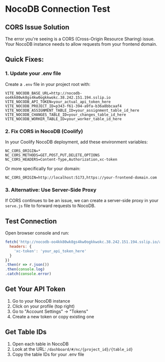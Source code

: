 # NocoDB Connection Test

## CORS Issue Solution

The error you're seeing is a CORS (Cross-Origin Resource Sharing) issue. Your NocoDB instance needs to allow requests from your frontend domain.

## Quick Fixes:

### 1. Update your .env file
Create a `.env` file in your project root with:
```env
VITE_NOCODB_BASE_URL=http://nocodb-oo4kk80wk8gs4kw0ogkkwokc.38.242.151.194.sslip.io
VITE_NOCODB_API_TOKEN=your_actual_api_token_here
VITE_NOCODB_PROJECT_ID=p343-f61-394-a9fa-b36a8bbcaaf4
VITE_NOCODB_ASSIGNMENT_TABLE_ID=your_assignment_table_id_here
VITE_NOCODB_CHANGES_TABLE_ID=your_changes_table_id_here
VITE_NOCODB_WORKER_TABLE_ID=your_worker_table_id_here
```

### 2. Fix CORS in NocoDB (Coolify)

In your Coolify NocoDB deployment, add these environment variables:

```env
NC_CORS_ORIGIN=*
NC_CORS_METHODS=GET,POST,PUT,DELETE,OPTIONS
NC_CORS_HEADERS=Content-Type,Authorization,xc-token
```

Or more specifically for your domain:
```env
NC_CORS_ORIGIN=http://localhost:5173,https://your-frontend-domain.com
```

### 3. Alternative: Use Server-Side Proxy

If CORS continues to be an issue, we can create a server-side proxy in your `serve.js` file to forward requests to NocoDB.

## Test Connection

Open browser console and run:
```javascript
fetch('http://nocodb-oo4kk80wk8gs4kw0ogkkwokc.38.242.151.194.sslip.io/api/v1/db/meta/projects', {
  headers: {
    'xc-token': 'your_api_token_here'
  }
})
.then(r => r.json())
.then(console.log)
.catch(console.error)
```

## Get Your API Token

1. Go to your NocoDB instance
2. Click on your profile (top right)
3. Go to "Account Settings" → "Tokens"
4. Create a new token or copy existing one

## Get Table IDs

1. Open each table in NocoDB
2. Look at the URL: `/dashboard/#/nc/{project_id}/{table_id}`
3. Copy the table IDs for your .env file